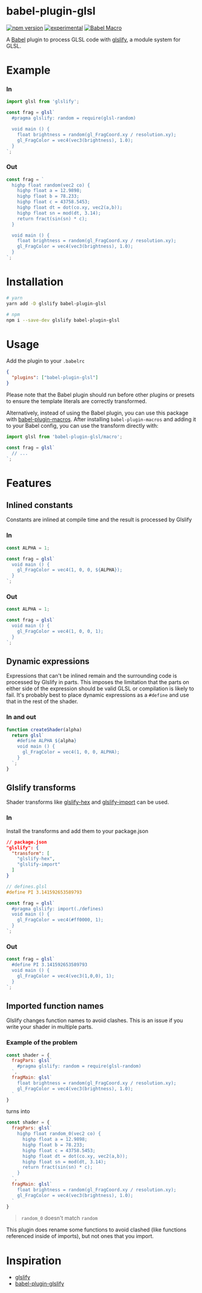 babel-plugin-glsl
====================

[![npm version](https://badge.fury.io/js/babel-plugin-glsl.svg)](https://badge.fury.io/js/babel-plugin-glsl)
[![experimental](http://badges.github.io/stability-badges/dist/experimental.svg)](http://github.com/badges/stability-badges)
[![Babel Macro](https://img.shields.io/badge/babel--macro-%F0%9F%8E%A3-f5da55.svg?style=flat-square)](https://github.com/kentcdodds/babel-plugin-macros)

A [Babel](https://babeljs.io/) plugin to process GLSL code with [glslify](https://github.com/glslify/glslify), a module system for GLSL.

# Example

### In

```js
import glsl from 'glslify';

const frag = glsl`
  #pragma glslify: random = require(glsl-random)

  void main () {
    float brightness = random(gl_FragCoord.xy / resolution.xy);
    gl_FragColor = vec4(vec3(brightness), 1.0);
  }
`;
```

### Out

```js
const frag = `
  highp float random(vec2 co) {
    highp float a = 12.9898;
    highp float b = 78.233;
    highp float c = 43758.5453;
    highp float dt = dot(co.xy, vec2(a,b));
    highp float sn = mod(dt, 3.14);
    return fract(sin(sn) * c);
  }

  void main () {
    float brightness = random(gl_FragCoord.xy / resolution.xy);
    gl_FragColor = vec4(vec3(brightness), 1.0);
  }
`;
```

# Installation

```bash
# yarn
yarn add -D glslify babel-plugin-glsl

# npm
npm i --save-dev glslify babel-plugin-glsl
```

# Usage

Add the plugin to your `.babelrc`

```json
{
  "plugins": ["babel-plugin-glsl"]
}
```

Please note that the Babel plugin should run before other plugins or presets to ensure the template literals are correctly transformed.

Alternatively, instead of using the Babel plugin, you can use this package with [babel-plugin-macros](https://github.com/kentcdodds/babel-plugin-macros/). After installing `babel-plugin-macros` and adding it to your Babel config, you can use the transform directly with:

```js
import glsl from 'babel-plugin-glsl/macro';

const frag = glsl`
  // ...
`;
```

# Features

## Inlined constants

Constants are inlined at compile time and the result is processed by Glslify

### In

```js
const ALPHA = 1;

const frag = glsl`
  void main () {
    gl_FragColor = vec4(1, 0, 0, ${ALPHA});
  }
`;
```

### Out

```js
const ALPHA = 1;

const frag = glsl`
  void main () {
    gl_FragColor = vec4(1, 0, 0, 1);
  }
`;
```

## Dynamic expressions

Expressions that can't be inlined remain and the surrounding code is processed by Glslify in parts. This imposes the limitation that the parts on either side of the expression should be valid GLSL or compilation is likely to fail. It's probably best to place dynamic expressions as a `#define` and use that in the rest of the shader. 

### In and out

```js
function createShader(alpha)
  return glsl`
    #define ALPHA ${alpha}
    void main () {
      gl_FragColor = vec4(1, 0, 0, ALPHA);
    }
  `;
}
```

## Glslify transforms

Shader transforms like [glslify-hex](http://stack.gl/packages/#hughsk/glslify-hex) and [glslify-import](http://stack.gl/packages/#hughsk/glslify-import) can be used.

### In

Install the transforms and add them to your package.json

```json
// package.json
"glslify": {
  "transform": [
    "glslify-hex",
    "glslify-import"
  ]
}
```

```glsl
// defines.glsl
#define PI 3.141592653589793
```

```js
const frag = glsl`
  #pragma glslify: import(./defines)
  void main () {
    gl_FragColor = vec4(#ff0000, 1);
  }
`;
```

### Out 

```js
const frag = glsl`
  #define PI 3.141592653589793
  void main () {
    gl_FragColor = vec4(vec3(1,0,0), 1);
  }
`;
```

## Imported function names

Glslify changes function names to avoid clashes. This is an issue if you write your shader in multiple parts.

### Example of the problem

```js
const shader = {
  fragPars: glsl`
    #pragma glslify: random = require(glsl-random)
  `,
  fragMain: glsl`
    float brightness = random(gl_FragCoord.xy / resolution.xy);
    gl_FragColor = vec4(vec3(brightness), 1.0);
  `
}
```

turns into

```js
const shader = {
  fragPars: glsl`
    highp float random_0(vec2 co) {
      highp float a = 12.9898;
      highp float b = 78.233;
      highp float c = 43758.5453;
      highp float dt = dot(co.xy, vec2(a,b));
      highp float sn = mod(dt, 3.14);
      return fract(sin(sn) * c);
    }
  `,
  fragMain: glsl`
    float brightness = random(gl_FragCoord.xy / resolution.xy);
    gl_FragColor = vec4(vec3(brightness), 1.0);
  `
}
```

> `random_0` doesn't match `random`

This plugin does rename some functions to avoid clashed (like functions referenced inside of imports), but not ones that you import.

# Inspiration

* [glslify](https://github.com/glslify/glslify)
* [babel-plugin-glslify](https://github.com/glslify/babel-plugin-glslify)
